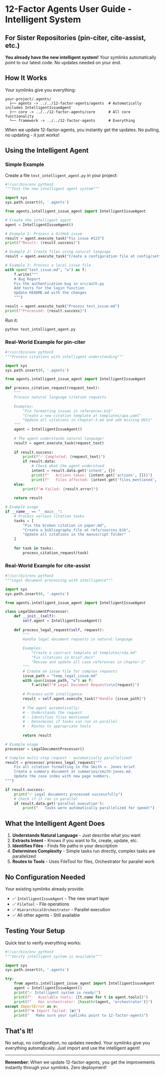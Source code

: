# 12-Factor Agents User Guide - Intelligent System

## For Sister Repositories (pin-citer, cite-assist, etc.)

**You already have the new intelligent system!** Your symlinks automatically point to our latest code. No updates needed on your end.

## How It Works

Your symlinks give you everything:
```
your-project/.agents/
  ├── agents -> ../../12-factor-agents/agents  # Automatically includes IntelligentIssueAgent
  ├── core -> ../../12-factor-agents/core      # All core functionality
  └── framework -> ../../12-factor-agents      # Everything
```

When we update 12-factor-agents, you instantly get the updates. No pulling, no updating - it just works!

## Using the Intelligent Agent

### Simple Example

Create a file `test_intelligent_agent.py` in your project:

```python
#!/usr/bin/env python3
"""Test the new intelligent agent system"""

import sys
sys.path.insert(0, '.agents')

from agents.intelligent_issue_agent import IntelligentIssueAgent

# Create the intelligent agent
agent = IntelligentIssueAgent()

# Example 1: Process a GitHub issue
result = agent.execute_task("Fix issue #123")
print(f"Result: {result.success}")

# Example 2: Create files using natural language
result = agent.execute_task("Create a configuration file at config/settings.yaml")

# Example 3: Process a local issue file
with open("test_issue.md", "w") as f:
    f.write("""
    # Bug Report
    Fix the authentication bug in src/auth.py
    Add tests for the login function
    Update README.md with the changes
    """)

result = agent.execute_task("Process test_issue.md")
print(f"Processed: {result.success}")
```

Run it:
```bash
python test_intelligent_agent.py
```

### Real-World Example for pin-citer

```python
#!/usr/bin/env python3
"""Process citations with intelligent understanding"""

import sys
sys.path.insert(0, '.agents')

from agents.intelligent_issue_agent import IntelligentIssueAgent

def process_citation_request(request_text):
    """
    Process natural language citation requests
    
    Examples:
        "Fix formatting issues in references.bib"
        "Create a new citation template at templates/apa.yaml"
        "Update all citations in chapter-3.md and add missing DOIs"
    """
    agent = IntelligentIssueAgent()
    
    # The agent understands natural language!
    result = agent.execute_task(request_text)
    
    if result.success:
        print(f"✅ Completed: {request_text}")
        if result.data:
            # Check what the agent understood
            intent = result.data.get('intent', {})
            print(f"   Actions taken: {intent.get('actions', [])}")
            print(f"   Files affected: {intent.get('files_mentioned', [])}")
    else:
        print(f"❌ Failed: {result.error}")
    
    return result

# Example usage
if __name__ == "__main__":
    # Process various citation tasks
    tasks = [
        "Fix the broken citation in paper.md",
        "Create a bibliography file at refs/sources.bib",
        "Update all citations in the manuscript folder"
    ]
    
    for task in tasks:
        process_citation_request(task)
```

### Real-World Example for cite-assist

```python
#!/usr/bin/env python3
"""Legal document processing with intelligence"""

import sys
sys.path.insert(0, '.agents')

from agents.intelligent_issue_agent import IntelligentIssueAgent

class LegalDocumentProcessor:
    def __init__(self):
        self.agent = IntelligentIssueAgent()
    
    def process_legal_request(self, request):
        """
        Handle legal document requests in natural language
        
        Examples:
            "Create a contract template at templates/nda.md"
            "Fix citations in brief.docx"
            "Review and update all case references in chapter-2"
        """
        # Create an issue file for complex requests
        issue_path = "temp_legal_issue.md"
        with open(issue_path, "w") as f:
            f.write(f"# Legal Document Request\n\n{request}")
        
        # Process with intelligence
        result = self.agent.execute_task(f"Handle {issue_path}")
        
        # The agent automatically:
        # - Understands the request
        # - Identifies files mentioned
        # - Determines if tasks can run in parallel
        # - Routes to appropriate tools
        
        return result

# Example usage
processor = LegalDocumentProcessor()

# Complex multi-step request - automatically parallelized!
result = processor.process_legal_request("""
    Fix all citation formatting in the Smith v. Jones brief.
    Create a summary document at summaries/smith-jones.md.
    Update the case index with new page numbers.
""")

if result.success:
    print("✅ Legal documents processed successfully")
    # Check if it ran in parallel
    if result.data.get('parallel_execution'):
        print("   Tasks were automatically parallelized for speed!")
```

## What the Intelligent Agent Does

1. **Understands Natural Language** - Just describe what you want
2. **Extracts Intent** - Knows if you want to fix, create, update, etc.
3. **Identifies Files** - Finds file paths in your description
4. **Determines Complexity** - Simple tasks run directly, complex tasks are parallelized
5. **Routes to Tools** - Uses FileTool for files, Orchestrator for parallel work

## No Configuration Needed

Your existing symlinks already provide:
- ✅ `IntelligentIssueAgent` - The new smart layer
- ✅ `FileTool` - File operations
- ✅ `HierarchicalOrchestrator` - Parallel execution
- ✅ All other agents - Still available

## Testing Your Setup

Quick test to verify everything works:

```python
#!/usr/bin/env python3
"""Verify intelligent system is available"""

import sys
sys.path.insert(0, '.agents')

try:
    from agents.intelligent_issue_agent import IntelligentIssueAgent
    agent = IntelligentIssueAgent()
    print("✅ Intelligent system is ready!")
    print(f"   Available tools: {[t.name for t in agent.tools]}")
    print(f"   Has orchestrator: {hasattr(agent, 'orchestrator')}")
except ImportError as e:
    print(f"❌ Import failed: {e}")
    print("   Make sure your symlinks point to 12-factor-agents")
```

## That's It!

No setup, no configuration, no updates needed. Your symlinks give you everything automatically. Just import and use the intelligent agent!

---

**Remember**: When we update 12-factor-agents, you get the improvements instantly through your symlinks. Zero deployment!